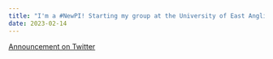 ```yaml
---
title: "I'm a #NewPI! Starting my group at the University of East Anglia in Norwich, U.K."
date: 2023-02-14
---
```


[Announcement on Twitter](https://twitter.com/karlgrieshop/status/1612838991442874368)
